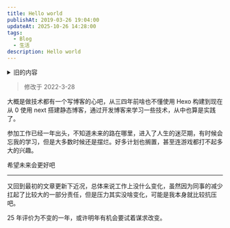 ```yaml
---
title: Hello world
publishAt: 2019-03-26 19:04:00
updateAt: 2025-10-26 14:28:00
tags:
  - Blog
  - 生活
description: Hello world
---
```


<details>
  <summary>旧的内容</summary>

### **初**

**始也。从刀从衣。裁衣之始也。**

把已有的东西推翻重来似乎不叫**初**，但我觉得开始用文字记录生活中的一些点滴也是不错的。
通过使用和建立这个小站也能学习到一些有用的知识。

曾经幻想憧憬过什么就要去完成它，不要一时颓废就荒了。

我略懂的

> Ruby，JavaScript，H5，C，或许还有不少

我想去了解的

> python，DeepLearn，待续

现在开始 努力 20 出头的年华还有能奋斗的机会

</details>

> 修改于 2022-3-28

大概是做技术都有一个写博客的心吧，从三四年前啥也不懂使用 Hexo 构建到现在从 0 使用 next 搭建静态博客，通过开发博客来学习一些技术，从中也算是实践了。

参加工作已经一年出头，不知道未来的路在哪里，进入了人生的迷茫期，有时候会忘我的学习，但是大多数时候还是摆烂。好多计划也搁置，甚至连游戏都打不起多大的兴趣。

希望未来会更好吧

---

又回到最初的文章更新下近况，总体来说工作上没什么变化，虽然因为同事的减少扛起了比较大的一部分责任，但是压力其实没啥变化，可能是我本身就比较抗压吧。

25 年评价为不变的一年，或许明年有机会要试着谋求改变。
